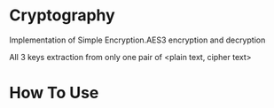 # Cryptography

Implementation of Simple Encryption.AES3 encryption and decryption

All 3 keys extraction from only one pair of <plain text, cipher text>

# How To Use

